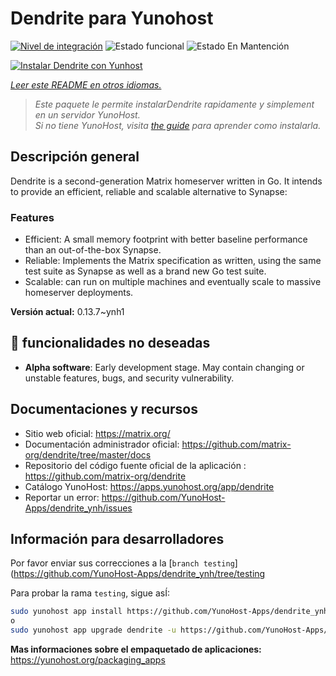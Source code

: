 <!--
Este archivo README esta generado automaticamente<https://github.com/YunoHost/apps/tree/master/tools/readme_generator>
No se debe editar a mano.
-->

# Dendrite para Yunohost

[![Nivel de integración](https://dash.yunohost.org/integration/dendrite.svg)](https://dash.yunohost.org/appci/app/dendrite) ![Estado funcional](https://ci-apps.yunohost.org/ci/badges/dendrite.status.svg) ![Estado En Mantención](https://ci-apps.yunohost.org/ci/badges/dendrite.maintain.svg)

[![Instalar Dendrite con Yunhost](https://install-app.yunohost.org/install-with-yunohost.svg)](https://install-app.yunohost.org/?app=dendrite)

*[Leer este README en otros idiomas.](./ALL_README.md)*

> *Este paquete le permite instalarDendrite rapidamente y simplement en un servidor YunoHost.*  
> *Si no tiene YunoHost, visita [the guide](https://yunohost.org/install) para aprender como instalarla.*

## Descripción general

Dendrite is a second-generation Matrix homeserver written in Go. It intends to provide an efficient, reliable and scalable alternative to Synapse:

### Features

- Efficient: A small memory footprint with better baseline performance than an out-of-the-box Synapse.
- Reliable: Implements the Matrix specification as written, using the same test suite as Synapse as well as a brand new Go test suite.
- Scalable: can run on multiple machines and eventually scale to massive homeserver deployments.


**Versión actual:** 0.13.7~ynh1
## :red_circle: funcionalidades no deseadas

- **Alpha software**: Early development stage. May contain changing or unstable features, bugs, and security vulnerability.

## Documentaciones y recursos

- Sitio web oficial: <https://matrix.org/>
- Documentación administrador oficial: <https://github.com/matrix-org/dendrite/tree/master/docs>
- Repositorio del código fuente oficial de la aplicación : <https://github.com/matrix-org/dendrite>
- Catálogo YunoHost: <https://apps.yunohost.org/app/dendrite>
- Reportar un error: <https://github.com/YunoHost-Apps/dendrite_ynh/issues>

## Información para desarrolladores

Por favor enviar sus correcciones a la [`branch testing`](https://github.com/YunoHost-Apps/dendrite_ynh/tree/testing

Para probar la rama `testing`, sigue asÍ:

```bash
sudo yunohost app install https://github.com/YunoHost-Apps/dendrite_ynh/tree/testing --debug
o
sudo yunohost app upgrade dendrite -u https://github.com/YunoHost-Apps/dendrite_ynh/tree/testing --debug
```

**Mas informaciones sobre el empaquetado de aplicaciones:** <https://yunohost.org/packaging_apps>
